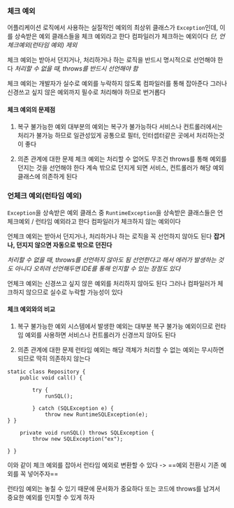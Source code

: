 
### 체크 예외
어플리케이션 로직에서 사용하는 실질적인 예외의 최상위 클래스가 `Exception`인데,
이를 상속받은 예외 클래스들을 체크 예외라고 한다
컴파일러가 체크하는 예외이다
*단, 언체크예외(런타임 예외) 제외*

체크 예외는 받아서 던지거나, 처리하거나 하는 로직을 반드시 명시적으로 선언해야 한다
*처리할 수 없을 때, throws를 반드시 선언해야 함*

체크 예외는 개발자가 실수로 예외를 누락하지 않도록 컴파일러를 통해 잡아준다
그러나 신경쓰고 싶지 않은 예외까지 필수로 처리해야 하므로 번거롭다

#### 체크 예외의 문제점
1. 복구 불가능한 예외
	대부분의 예외는 복구가 불가능하다
	서비스나 컨트롤러에서는 처리가 불가능 하므로 일관성있게 공통으로 필터, 인터셉터같은 곳에서 처리하는것이 좋다

2. 의존 관계에 대한 문제
	체크 예외는 처리할 수 없어도 무조건 throws를 통해 예외를 던지는 것을 선언해야 한다
	계속 밖으로 던지게 되면 서비스, 컨트롤러가 해당 예외 클래스에 의존하게 된다


### 언체크 예외(런타임 예외)
`Exception`을 상속받은 예외 클래스 중 `RuntimeException`을 상속받은 클래스들은 언체크예외 / 런타임 예외라고 한다
컴파일러가 체크하지 않는 예외이다

언체크 예외는 받아서 던지거나, 처리하거나 하는 로직을 꼭 선언하지 않아도 된다
**잡거나, 던지지 않으면 자동으로 밖으로 던진다**

*처리할 수 없을 때, throws를 선언하지 않아도 됨
선언한다고 해서 에러가 발생하는 것도 아니다
오히려 선언해두면 IDE를 통해 인지할 수 있는 장점도 있다*

언체크 예외는 신경쓰고 싶지 않은 예외를 처리하지 않아도 된다
그러나 컴파일러가 체크하지 않으므로 실수로 누락할 가능성이 있다

#### 체크 예외와의 비교
1. 복구 불가능한 예외
	시스템에서 발생한 예외는 대부분 복구 불가능 예외이므로 런타임 예외를 사용하면 서비스나 컨트롤러가 신경쓰지 않아도 된다

2. 의존 관계에 대한 문제
	런타임 예외는 해당 객체가 처리할 수 없는 예외는 무시하면 되므로 딱히 의존하지 않는다

```
static class Repository {
    public void call() {
		
        try {
            runSQL();
			
        } catch (SQLException e) {
            throw new RuntimeSQLException(e);
} }

    private void runSQL() throws SQLException {
        throw new SQLException("ex");

} }
```
이와 같이 체크 예외를 잡아서 런타임 예외로 변환할 수 있다
-> ==예외 전환시 기존 예외를 꼭 넣어주자==

런타임 예외는 놓칠 수 있기 때문에 문서화가 중요하다
또는 코드에 throws를 남겨서 중요한 예외를 인지할 수 있게 하자